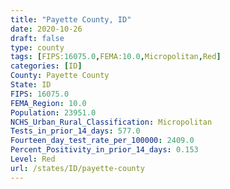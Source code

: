 ```yaml
---
title: "Payette County, ID"
date: 2020-10-26
draft: false
type: county
tags: [FIPS:16075.0,FEMA:10.0,Micropolitan,Red]
categories: [ID]
County: Payette County
State: ID
FIPS: 16075.0
FEMA_Region: 10.0
Population: 23951.0
NCHS_Urban_Rural_Classification: Micropolitan
Tests_in_prior_14_days: 577.0
Fourteen_day_test_rate_per_100000: 2409.0
Percent_Positivity_in_prior_14_days: 0.153
Level: Red
url: /states/ID/payette-county
---
```



